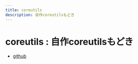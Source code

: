 ```yaml
---
title: coreutils
description: 自作coreutilsもどき
---
```


# coreutils : 自作coreutilsもどき

- [github](https://github.com/yamader/coreutils.git)
